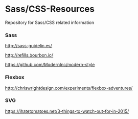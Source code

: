 Sass/CSS-Resources
=============

Repository for Sass/CSS related information

<h3>Sass</h3>

http://sass-guidelin.es/

http://refills.bourbon.io/

https://github.com/ModernInc/modern-style

<h3>Flexbox</h3>

http://chriswrightdesign.com/experiments/flexbox-adventures/

<h3>SVG</h3>

https://ihatetomatoes.net/3-things-to-watch-out-for-in-2015/
